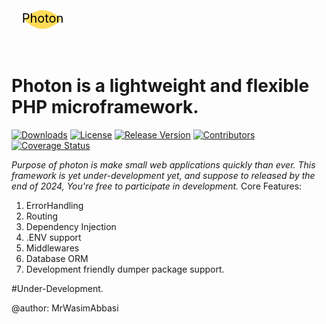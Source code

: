 <svg xmlns="http://www.w3.org/2000/svg" width="100" height="100" viewBox="0 0 100 100">
  <!-- Light beam representing a photon -->
  <path d="M20 50 Q50 20 80 50 Q50 80 20 50 Z" fill="#ffdb58"/>
  <!-- Text "Photon" -->
  <text x="50%" y="50%" dominant-baseline="middle" text-anchor="middle" font-size="20" fill="#000">Photon</text>
</svg>

# Photon is a lightweight and flexible PHP microframework.

[![Downloads](https://img.shields.io/github/downloads/MrWasimAbbasi/photon/total.svg)](https://github.com/MrWasimAbbasi/photon/releases/)  [![License](https://img.shields.io/github/license/MrWasimAbbasi/photon.svg)](https://github.com/MrWasimAbbasi/photon/blob/master/LICENSE)
[![Release Version](https://img.shields.io/github/v/release/MrWasimAbbasi/photon.svg)](https://github.com/MrWasimAbbasi/photon/releases/)
[![Contributors](https://img.shields.io/github/contributors/MrWasimAbbasi/photon.svg)](https://github.com/MrWasimAbbasi/photon/graphs/contributors)
[![Coverage Status](https://coveralls.io/repos/github/MrWasimAbbasi/photon/badge.svg)](https://coveralls.io/github/MrWasimAbbasi/photon)

*Purpose of photon is make small web applications quickly than ever. This framework is yet under-development yet, and suppose to released by the end of 2024, You're free to participate in development.*
Core Features:

1. ErrorHandling
2. Routing
3. Dependency Injection
4. .ENV support
5. Middlewares
6. Database ORM
7. Development friendly dumper package support.



#Under-Development.










@author: MrWasimAbbasi

